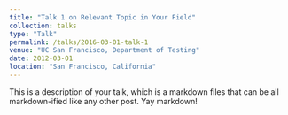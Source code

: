 ```yaml
---
title: "Talk 1 on Relevant Topic in Your Field"
collection: talks
type: "Talk"
permalink: /talks/2016-03-01-talk-1
venue: "UC San Francisco, Department of Testing"
date: 2012-03-01
location: "San Francisco, California"
---
```


This is a description of your talk, which is a markdown files that can be all markdown-ified like any other post. Yay markdown!
